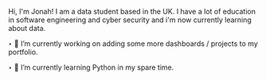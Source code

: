 Hi, I'm Jonah! I am a data student based in the UK.
I have a lot of education in software engineering and cyber security and i'm now currently learning about data.
<p>
‣ 🔭 I’m currently working on adding some more dashboards / projects to my portfolio.
</p>
<p>
‣ 🌱 I’m currently learning Python in my spare time.
</p>


